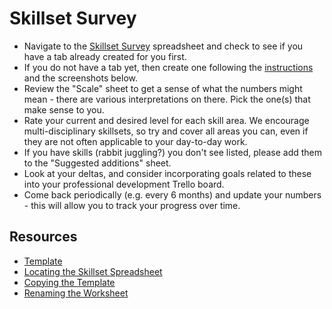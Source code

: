 # Skillset Survey

*   Navigate to the [Skillset Survey](https://docs.google.com/spreadsheets/d/1Y_Dd0OfxjL61sgWlsJxYcGq0TY5Nc8sewWjzYNSx7G4/edit#gid=1186466179) spreadsheet and check to see if you have a tab already created for you first.
*   If you do not have a tab yet, then create one following the [instructions](https://docs.google.com/a/civicactions.com/spreadsheets/d/1Y_Dd0OfxjL61sgWlsJxYcGq0TY5Nc8sewWjzYNSx7G4/edit#gid=1186466179) and the screenshots below.
*   Review the "Scale" sheet to get a sense of what the numbers might mean - there are various interpretations on there. Pick the one(s) that make sense to you.
*   Rate your current and desired level for each skill area. We encourage multi-disciplinary skillsets, so try and cover all areas you can, even if they are not often applicable to your day-to-day work.
*   If you have skills (rabbit juggling?) you don't see listed, please add them to the "Suggested additions" sheet.
*   Look at your deltas, and consider incorporating goals related to these into your professional development Trello board.
*   Come back periodically (e.g. every 6 months) and update your numbers - this will allow you to track your progress over time.

## Resources

*   [Template](https://docs.google.com/a/civicactions.com/spreadsheets/d/1Y_Dd0OfxjL61sgWlsJxYcGq0TY5Nc8sewWjzYNSx7G4/edit#gid=0)
*   [Locating the Skillset Spreadsheet](../images/locate-spreadsheet.png)
*   [Copying the Template](../images/copy-template.png)
*   [Renaming the Worksheet](../images/rename-worksheet.png)
